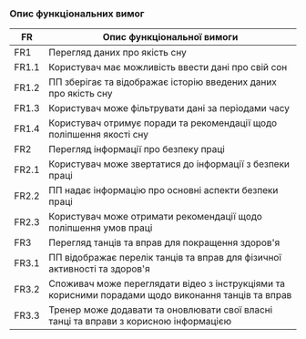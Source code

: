### Опис функціональних вимог

| FR | Опис функціональної вимоги |
| --- | ---|
|FR1 | Перегляд даних про якість сну|
|FR1.1 | Користувач має можливість ввести дані про свій сон|
|FR1.2 | ПП зберігає та відображає історію введених даних про якість сну|
|FR1.3 | Користувач може фільтрувати дані за періодами часу|
|FR1.4 | Користувач отримує поради та рекомендації щодо поліпшення якості сну|
|FR2 | Перегляд інформації про безпеку праці|
|FR2.1 | Користувач може звертатися до інформації з безпеки праці|
|FR2.2 | ПП надає інформацію про основні аспекти безпеки праці|
|FR2.3 | Користувач може отримати рекомендації щодо поліпшення умов праці|
|FR3 | Перегляд танців та вправ для покращення здоров'я|
|FR3.1 | ПП відображає перелік танців та вправ для фізичної активності та здоров'я|
|FR3.2 | Споживач може переглядати відео з інструкціями та корисними порадами щодо виконання танців та вправ|
|FR3.3 | Тренер може додавати та оновлювати свої власні танці та вправи з корисною інформацією|
